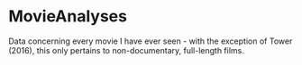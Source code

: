 # MovieAnalyses

Data concerning every movie I have ever seen - with the exception of Tower (2016), this only pertains to non-documentary, full-length films. 
